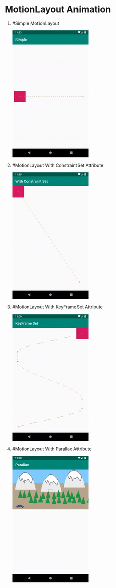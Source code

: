 # **MotionLayout Animation**

1. #Simple MotionLayout
    
    ![alt text](Simple.gif)
    
2. #MotionLayout With ConstraintSet Attribute

    ![alt text](ConstraintSet.gif)
    
3. #MotionLayout With KeyFrameSet Attribute

    ![alt text](KeyFrameSet.gif)
    
4. #MotionLayout With Parallax Attribute

    ![alt text](Parallax.gif)